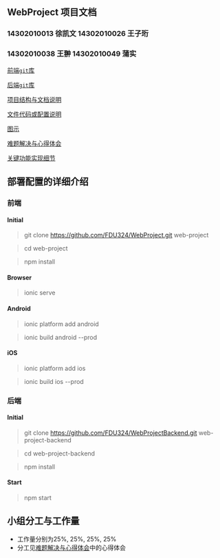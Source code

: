 ## WebProject 项目文档

### 14302010013 徐凯文 14302010026 王子珩
### 14302010038 王翀 14302010049 蒲实


[前端`git`库](https://github.com/FDU324/WebProject)

[后端`git`库](https://github.com/FDU324/WebProjectBackend)

[项目结构与文档说明](https://github.com/FDU324/WebProject/blob/master/docs/%E9%A1%B9%E7%9B%AE%E7%BB%93%E6%9E%84%E4%B8%8E%E6%96%87%E4%BB%B6%E8%AF%B4%E6%98%8E.md)

[文件代码或配置说明](https://github.com/FDU324/WebProject/blob/master/docs/%E6%96%87%E4%BB%B6%E4%BB%A3%E7%A0%81%E6%88%96%E9%85%8D%E7%BD%AE%E8%AF%B4%E6%98%8E.md)

[图示](https://github.com/FDU324/WebProject/blob/master/docs/%E5%9B%BE%E7%A4%BA.md)

[难题解决与心得体会](https://github.com/FDU324/WebProject/blob/master/docs/%E9%9A%BE%E9%A2%98%E8%A7%A3%E5%86%B3%E5%92%8C%E5%BF%83%E5%BE%97%E4%BD%93%E4%BC%9A.md)

[关键功能实现细节](https://github.com/FDU324/WebProject/blob/master/docs/%E5%85%B3%E9%94%AE%E5%8A%9F%E8%83%BD%E5%AE%9E%E7%8E%B0%E7%BB%86%E8%8A%82.md)

## 部署配置的详细介绍
### 前端
#### Initial

> git clone https://github.com/FDU324/WebProject.git web-project

> cd web-project

> npm install

#### Browser

> ionic serve

#### Android

> ionic platform add android

> ionic build android --prod

#### iOS

> ionic platform add ios

> ionic build ios --prod

### 后端
#### Initial

> git clone https://github.com/FDU324/WebProjectBackend.git web-project-backend

> cd web-project-backend

> npm install

#### Start

> npm start


## 小组分工与工作量
- 工作量分别为25%, 25%, 25%, 25%
- 分工见[难题解决与心得体会](https://github.com/FDU324/WebProject/blob/master/docs/%E9%9A%BE%E9%A2%98%E8%A7%A3%E5%86%B3%E5%92%8C%E5%BF%83%E5%BE%97%E4%BD%93%E4%BC%9A.md)中的心得体会


